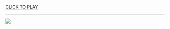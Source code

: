 
<a href="https://premium76.site?title=super_mario_run_unblocked_games&ref=13M">CLICK TO PLAY</a></h3>
<hr>

<a href="https://premium76.site?title=super_mario_run_unblocked_games&ref=13M"><img src="https://clearcache.store/games.png"></a>


